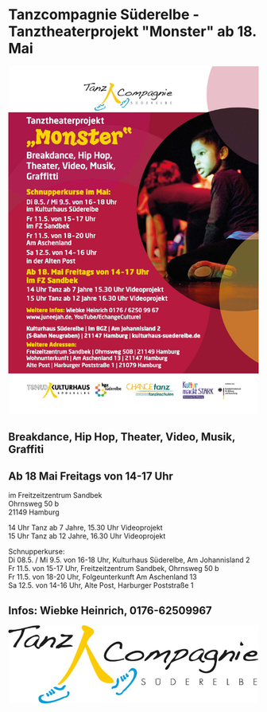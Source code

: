 # Tanzcompagnie Süderelbe - Tanztheaterprojekt "Monster" ab 18. Mai  

![](/img/1_vs_flyer_kulturhaus_monster_a6_print.jpg)

## Breakdance, Hip Hop, Theater, Video, Musik, Graffiti

## Ab 18 Mai Freitags von 14-17 Uhr    
im Freitzeitzentrum Sandbek  
Ohrnsweg 50 b  
21149 Hamburg   

14 Uhr Tanz ab 7 Jahre, 15.30 Uhr Videoprojekt  
15 Uhr Tanz ab 12 Jahre, 16.30 Uhr Videoprojekt
      
Schnupperkurse:  
Di 08.5. / Mi 9.5. von 16-18 Uhr, Kulturhaus Süderelbe, Am Johannisland 2  
Fr 11.5. von 15-17 Uhr, Freitzeitzentrum Sandbek, Ohrnsweg 50 b  
Fr 11.5. von 18-20 Uhr, Folgeunterkunft Am Aschenland 13  
Sa 12.5. von 14-16 Uhr, Alte Post, Harburger Poststraße 1  

## Infos: Wiebke Heinrich, 0176-62509967

![](/img/Logo_Tanz_Compagnie_Final.jpg)


